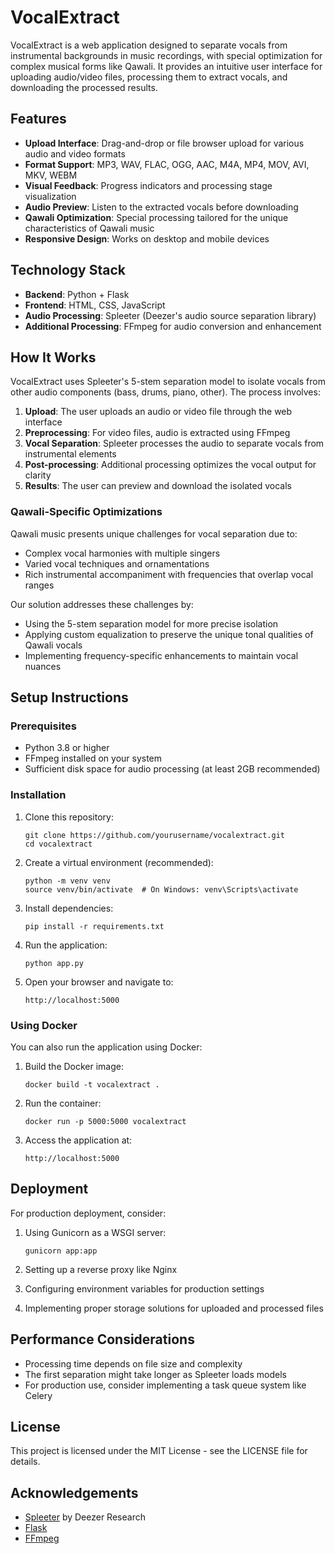 # VocalExtract

VocalExtract is a web application designed to separate vocals from instrumental backgrounds in music recordings, with special optimization for complex musical forms like Qawali. It provides an intuitive user interface for uploading audio/video files, processing them to extract vocals, and downloading the processed results.

## Features

- **Upload Interface**: Drag-and-drop or file browser upload for various audio and video formats
- **Format Support**: MP3, WAV, FLAC, OGG, AAC, M4A, MP4, MOV, AVI, MKV, WEBM
- **Visual Feedback**: Progress indicators and processing stage visualization
- **Audio Preview**: Listen to the extracted vocals before downloading
- **Qawali Optimization**: Special processing tailored for the unique characteristics of Qawali music
- **Responsive Design**: Works on desktop and mobile devices

## Technology Stack

- **Backend**: Python + Flask
- **Frontend**: HTML, CSS, JavaScript
- **Audio Processing**: Spleeter (Deezer's audio source separation library)
- **Additional Processing**: FFmpeg for audio conversion and enhancement

## How It Works

VocalExtract uses Spleeter's 5-stem separation model to isolate vocals from other audio components (bass, drums, piano, other). The process involves:

1. **Upload**: The user uploads an audio or video file through the web interface
2. **Preprocessing**: For video files, audio is extracted using FFmpeg
3. **Vocal Separation**: Spleeter processes the audio to separate vocals from instrumental elements
4. **Post-processing**: Additional processing optimizes the vocal output for clarity
5. **Results**: The user can preview and download the isolated vocals

### Qawali-Specific Optimizations

Qawali music presents unique challenges for vocal separation due to:

- Complex vocal harmonies with multiple singers
- Varied vocal techniques and ornamentations
- Rich instrumental accompaniment with frequencies that overlap vocal ranges

Our solution addresses these challenges by:

- Using the 5-stem separation model for more precise isolation
- Applying custom equalization to preserve the unique tonal qualities of Qawali vocals
- Implementing frequency-specific enhancements to maintain vocal nuances

## Setup Instructions

### Prerequisites

- Python 3.8 or higher
- FFmpeg installed on your system
- Sufficient disk space for audio processing (at least 2GB recommended)

### Installation

1. Clone this repository:
   ```
   git clone https://github.com/yourusername/vocalextract.git
   cd vocalextract
   ```

2. Create a virtual environment (recommended):
   ```
   python -m venv venv
   source venv/bin/activate  # On Windows: venv\Scripts\activate
   ```

3. Install dependencies:
   ```
   pip install -r requirements.txt
   ```

4. Run the application:
   ```
   python app.py
   ```

5. Open your browser and navigate to:
   ```
   http://localhost:5000
   ```

### Using Docker

You can also run the application using Docker:

1. Build the Docker image:
   ```
   docker build -t vocalextract .
   ```

2. Run the container:
   ```
   docker run -p 5000:5000 vocalextract
   ```

3. Access the application at:
   ```
   http://localhost:5000
   ```

## Deployment

For production deployment, consider:

1. Using Gunicorn as a WSGI server:
   ```
   gunicorn app:app
   ```

2. Setting up a reverse proxy like Nginx

3. Configuring environment variables for production settings

4. Implementing proper storage solutions for uploaded and processed files

## Performance Considerations

- Processing time depends on file size and complexity
- The first separation might take longer as Spleeter loads models
- For production use, consider implementing a task queue system like Celery

## License

This project is licensed under the MIT License - see the LICENSE file for details.

## Acknowledgements

- [Spleeter](https://github.com/deezer/spleeter) by Deezer Research
- [Flask](https://flask.palletsprojects.com/)
- [FFmpeg](https://ffmpeg.org/) 